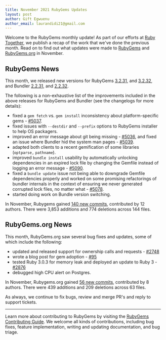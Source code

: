 ```yaml
---
title: November 2021 RubyGems Updates
layout: post
author: Gift Egwuenu
author_email: laurandidi21@gmail.com
---
```


Welcome to the RubyGems monthly update! As part of our efforts at [Ruby Together](http://rubytogether.org/), we publish a recap of the work that we've done the previous month. Read on to find out what updates were made to [RubyGems](https://github.com/rubygems/rubygems) and [RubyGems.org](https://github.com/rubygems/rubygems.org) in November.

## RubyGems News

This month, we released new versions for RubyGems [3.2.31](https://github.com/rubygems/rubygems/blob/master/CHANGELOG.md#3231--2021-11-08), and [3.2.32](https://github.com/rubygems/rubygems/blob/master/CHANGELOG.md#3232--2021-11-23), and Bundler [2.2.31](https://github.com/rubygems/rubygems/blob/master/bundler/CHANGELOG.md#2231-november-8-2021), and [2.2.32](https://github.com/rubygems/rubygems/blob/master/bundler/CHANGELOG.md#2232-november-23-2021).

The following is a non-exhaustive list of the improvements included in the above releases for RubyGems and Bundler (see the changelogs for more details):

- fixed a `gem fetch` vs. `gem install` inconsistency about platform-specific gems - [#5037](https://github.com/rubygems/rubygems/pull/5037).
-  fixed issues with `--destdir` and `--prefix` options to RubyGems installer to help OS packagers. 
- improved an error message about git being missing - [#5036](https://github.com/rubygems/rubygems/pull/5036), and fixed an issue where Bundler hid the system man pages - [#5039](https://github.com/rubygems/rubygems/pull/5039).
- adapted both clients to a recent gemification of some libraries (`optparse,` `pathname`).
- improved `bundle install` usability by automatically unlocking dependencies in an expired lock file by changing the Gemfile instead of logging an error message - [#5090](https://github.com/rubygems/rubygems/pull/5090).
-  fixed a `bundle update` issue not being able to downgrade Gemfile dependencies properly and worked on some promising refactorings of bundler internals in the context of ensuring we never generated corrupted lock files, no matter what - [#5078](https://github.com/rubygems/rubygems/pull/5078).
- started doing work on Bundle version switching.

In November, Rubygems gained [140 new commits](https://github.com/rubygems/rubygems/compare/master@%7B2021-11-01%7D...master@%7B2021-11-30%7D), contributed by 12 authors. There were 3,853 additions and 774 deletions across  144 files.

## RubyGems.org News

This month, RubyGems.org saw several bug fixes and updates, some of which include the following:

- updated and released support for ownership calls and requests - [#2748](https://github.com/rubygems/rubygems.org/pull/2748)
- wrote a blog post for gem adoption - [#95](https://github.com/rubygems/rubygems.github.io/pull/95)
- tested Ruby 3.0.3 for memory leak and deployed an update to Ruby 3 - [#2876]( https://github.com/rubygems/rubygems.org/pull/2876)
- debugged high CPU alert on Postgres.

In November, Rubygems.org gained [56 new commits](https://github.com/rubygems/rubygems.org/compare/master@%7B2021-11-01%7D...master@%7B2021-11-30%7D), contributed by 8 authors. There were 439 additions and  209 deletions across 63 files.

As always, we continue to fix bugs, review and merge PR's and reply to support tickets.

---
Learn more about contributing to RubyGems by visiting the [RubyGems Contributing Guide](https://github.com/rubygems/rubygems/blob/master/CONTRIBUTING.md#how-to-contribute). We welcome all kinds of contributions, including bug fixes, feature implementation, writing and updating documentation, and bug triage.